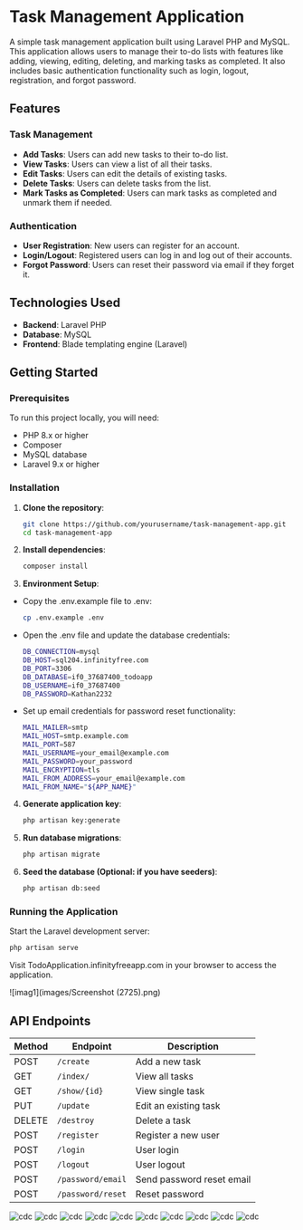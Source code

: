 # Task Management Application

A simple task management application built using Laravel PHP and MySQL. This application allows users to manage their to-do lists with features like adding, viewing, editing, deleting, and marking tasks as completed. It also includes basic authentication functionality such as login, logout, registration, and forgot password.



## Features

### Task Management
- **Add Tasks**: Users can add new tasks to their to-do list.
- **View Tasks**: Users can view a list of all their tasks.
- **Edit Tasks**: Users can edit the details of existing tasks.
- **Delete Tasks**: Users can delete tasks from the list.
- **Mark Tasks as Completed**: Users can mark tasks as completed and unmark them if needed.

### Authentication
- **User Registration**: New users can register for an account.
- **Login/Logout**: Registered users can log in and log out of their accounts.
- **Forgot Password**: Users can reset their password via email if they forget it.

## Technologies Used

- **Backend**: Laravel PHP
- **Database**: MySQL
- **Frontend**: Blade templating engine (Laravel)

## Getting Started

### Prerequisites

To run this project locally, you will need:

- PHP 8.x or higher
- Composer
- MySQL database
- Laravel 9.x or higher

### Installation

1. **Clone the repository**:
   ```bash
   git clone https://github.com/yourusername/task-management-app.git
   cd task-management-app
   ```

2. **Install dependencies**:
    ```bash
    composer install
    ```

3. **Environment Setup**:
- Copy the .env.example file to .env:
    ```bash
    cp .env.example .env
    ```
- Open the .env file and update the database credentials:
    ```bash
    DB_CONNECTION=mysql
    DB_HOST=sql204.infinityfree.com
    DB_PORT=3306
    DB_DATABASE=if0_37687400_todoapp
    DB_USERNAME=if0_37687400
    DB_PASSWORD=Kathan2232
    ```

- Set up email credentials for password reset functionality:
    ```bash
    MAIL_MAILER=smtp
    MAIL_HOST=smtp.example.com
    MAIL_PORT=587
    MAIL_USERNAME=your_email@example.com
    MAIL_PASSWORD=your_password
    MAIL_ENCRYPTION=tls
    MAIL_FROM_ADDRESS=your_email@example.com
    MAIL_FROM_NAME="${APP_NAME}"
    ```

4. **Generate application key**:
    ```bash
    php artisan key:generate
    ```

5. **Run database migrations**:
    ```bash
    php artisan migrate
    ```

6. **Seed the database (Optional: if you have seeders)**:
    ```bash
    php artisan db:seed
    ```

### Running the Application

Start the Laravel development server:
```bash
php artisan serve
```

Visit TodoApplication.infinityfreeapp.com in your browser to access the application.

![imag1](images/Screenshot (2725).png)

## API Endpoints


| Method | Endpoint                 | Description                     |
|--------|---------------------------|---------------------------------|
| POST   | `/create`                 | Add a new task                  |
| GET    | `/index/`                 | View all tasks
| GET    | `/show/{id}`                 | View single task                  |
| PUT    | `/update`            | Edit an existing task           |
| DELETE | `/destroy`            | Delete a task                   |
| POST   | `/register`              | Register a new user             |
| POST   | `/login`                 | User login                      |
| POST   | `/logout`                | User logout                     |
| POST   | `/password/email`        | Send password reset email       |
| POST   | `/password/reset`        | Reset password                  |


![cdc](images/loginpage.png)
![cdc](images/validation.png)
![cdc](images/authentication.png)
![cdc](images/authenticationofnewuser.png)
![cdc](images/view.png)
![cdc](images/todocreated.png)
![cdc](images/editdata.png)
![cdc](images/updated.png)
![cdc](images/view2.png)
![cdc](images/delete.png)

